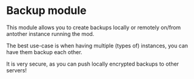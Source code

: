 # Backup module

This module allows you to create backups locally or remotely on/from antother instance running the mod.

The best use-case is when having multiple (types of) instances, you can have them backup each other.

It is very secure, as you can push locally encrypted backups to other servers!
